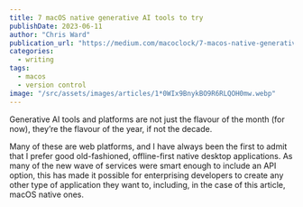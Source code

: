 ```yaml
---
title: 7 macOS native generative AI tools to try
publishDate: 2023-06-11
author: "Chris Ward"
publication_url: "https://medium.com/macoclock/7-macos-native-generative-ai-tools-to-try-1e6fa5c489b"
categories:
  - writing
tags:
  - macos
  - version control
image: "/src/assets/images/articles/1*0WIx9BnykBO9R6RLQOH0mw.webp"
---
```


Generative AI tools and platforms are not just the flavour of the month (for now), they’re the flavour of the year, if not the decade.

Many of these are web platforms, and I have always been the first to admit that I prefer good old-fashioned, offline-first native desktop applications. As many of the new wave of services were smart enough to include an API option, this has made it possible for enterprising developers to create any other type of application they want to, including, in the case of this article, macOS native ones.